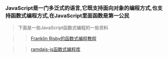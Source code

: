 ### JavaScript是一门多泛式的语言,它既支持面向对象的编程方式,也支持函数式编程方式,在JavaScript里面函数是第一公民

> 下面是一些JavaScript函数式编程的一些资料

>> [Franklin Risby的函数式编程教程](https://github.com/MostlyAdequate/mostly-adequate-guide)

>> [ramdajs-js函数式编程库](http://ramdajs.com/0.19.0/index.html)
